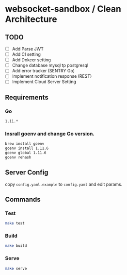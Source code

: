 # websocket-sandbox / Clean Architecture 


## TODO

- [ ] Add Parse JWT 
- [ ] Add CI setting 
- [ ] Add Dokcer setting
- [ ] Change database mysql tp postgresql
- [ ] Add error tracker (SENTRY Go)
- [ ] Implement notification response (REST)
- [ ] Implement Cloud Server Setting

## Requirements

### Go

```bash
1.11.* 
```

### Insrall goenv and change Go version.

```bash
brew install goenv
goenv install 1.11.6
goenv global 1.11.6
goenv rehash
```

## Server Config

copy `config.yaml.example` to `config.yaml` and edit params.

## Commands

### Test

```bash
make test
```

### Build

```bash
make build
```

### Serve

```bash
make serve
```
